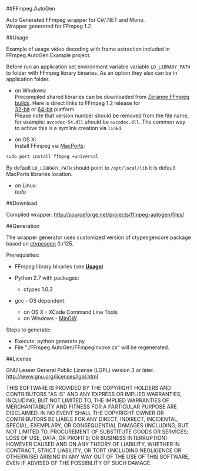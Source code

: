 ##FFmpeg.AutoGen

Auto Generated FFmpeg wrapper for C#/.NET and Mono.  
Wrapper generated for FFmpeg 1.2.  

##Usage

Example of usage video decoding with frame extraction included in FFmpeg.AutoGen.Example project.  

Before run an application set environment variable variable ```LD_LIBRARY_PATH``` to folder with FFmpeg library binaries.
As an option they also can be in application folder.    

- on Windows:  
Precompiled shared libraries can be downloaded from [Zeranoe FFmpeg builds](http://ffmpeg.zeranoe.com/builds/).
Here is direct links to FFmpeg 1.2 release for   
[32-bit](http://ffmpeg.zeranoe.com/builds/win32/shared/ffmpeg-1.2-win32-shared.7z) or
[64-bit](http://ffmpeg.zeranoe.com/builds/win64/shared/ffmpeg-1.2-win64-shared.7z) platform.  
Please note that version number should be removed from the file name, for example: ```avcodec-54.dll``` should be ```avcodec.dll```.
The common way to achive this is a symlink creation via ```linkd```. 

- on OS X:  
Install FFmpeg via [MacPorts](http://www.macports.org):
```bash
sudo port install ffmpeg +universal
```
By default ```LD_LIBRARY_PATH``` should point to ```/opt/local/lib``` it is default MacPorts libraries location.

- on Linux:  
*todo*

##Download

Compiled wrapper:
http://sourceforge.net/projects/ffmpeg-autogen/files/

##Generation

The wrapper generator uses customized version of ctypesgencore package based on [ctypesgen](http://code.google.com/p/ctypesgen/) 0.r125.

Prerequisites:
 - FFmpeg library binaries (see **[Usage](#usage)**)
 - Python 2.7 with packages:
    - ctypes 1.0.2

 - gcc - OS dependent:
    - on OS X - XCode Command Line Tools
    - on Windows - [MinGW](http://www.mingw.org)

Steps to generate:
- Execute: python generate.py
- File "./FFmpeg.AutoGen/FFmpegInvoke.cs" will be regenerated.

##License

GNU Lesser General Public License (LGPL) version 3 or later.  
http://www.gnu.org/licenses/lgpl.html

THIS SOFTWARE IS PROVIDED BY THE COPYRIGHT HOLDERS AND CONTRIBUTORS
"AS IS" AND ANY EXPRESS OR IMPLIED WARRANTIES, INCLUDING, BUT NOT
LIMITED TO, THE IMPLIED WARRANTIES OF MERCHANTABILITY AND FITNESS FOR
A PARTICULAR PURPOSE ARE DISCLAIMED. IN NO EVENT SHALL THE COPYRIGHT
OWNER OR CONTRIBUTORS BE LIABLE FOR ANY DIRECT, INDIRECT, INCIDENTAL,
SPECIAL, EXEMPLARY, OR CONSEQUENTIAL DAMAGES (INCLUDING, BUT NOT
LIMITED TO, PROCUREMENT OF SUBSTITUTE GOODS OR SERVICES; LOSS OF USE,
DATA, OR PROFITS; OR BUSINESS INTERRUPTION) HOWEVER CAUSED AND ON ANY
THEORY OF LIABILITY, WHETHER IN CONTRACT, STRICT LIABILITY, OR TORT
(INCLUDING NEGLIGENCE OR OTHERWISE) ARISING IN ANY WAY OUT OF THE USE
OF THIS SOFTWARE, EVEN IF ADVISED OF THE POSSIBILITY OF SUCH DAMAGE.